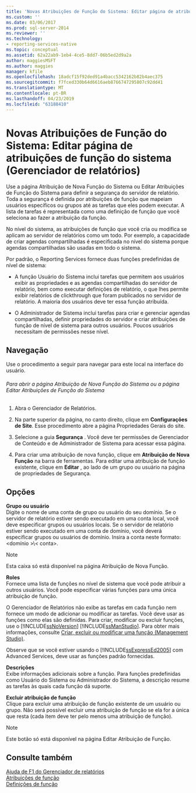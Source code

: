 ```yaml
---
title: 'Novas Atribuições de Função do Sistema: Editar página de atribuições de função do sistema (Gerenciador de relatórios) | Microsoft Docs'
ms.custom: ''
ms.date: 03/06/2017
ms.prod: sql-server-2014
ms.reviewer: ''
ms.technology:
- reporting-services-native
ms.topic: conceptual
ms.assetid: 62a22ab9-1eb4-4ce5-8dd7-06b5ed2d9a2a
author: maggiesMSFT
ms.author: maggies
manager: kfile
ms.openlocfilehash: 18adcf15f92ded91a4bacc5342162b82b4aec375
ms.sourcegitcommit: f7fced330b64d6616aeb8766747295807c92dd41
ms.translationtype: MT
ms.contentlocale: pt-BR
ms.lasthandoff: 04/23/2019
ms.locfileid: "63188410"
---
```

# <a name="new-system-role-assignments-edit-system-role-assignments-page-report-manager"></a>Novas Atribuições de Função do Sistema: Editar página de atribuições de função do sistema (Gerenciador de relatórios)
  Use a página Atribuição de Nova Função do Sistema ou Editar Atribuições de Função do Sistema para definir a segurança do servidor de relatório. Toda a segurança é definida por atribuições de função que mapeiam usuários específicos ou grupos até as tarefas que eles podem executar. A lista de tarefas é representada como uma definição de função que você seleciona ao fazer a atribuição da função.  
  
 No nível do sistema, as atribuições de função que você cria ou modifica se aplicam ao servidor de relatórios como um todo. Por exemplo, a capacidade de criar agendas compartilhadas é especificada no nível do sistema porque agendas compartilhadas são usadas em todo o sistema.  
  
 Por padrão, o Reporting Services fornece duas funções predefinidas de nível de sistema:  
  
-   A função Usuário do Sistema inclui tarefas que permitem aos usuários exibir as propriedades e as agendas compartilhadas do servidor de relatório, bem como executar definições de relatório, o que lhes permite exibir relatórios de clickthrough que foram publicados no servidor de relatório. A maioria dos usuários deve ter essa função atribuída.  
  
-   O Administrador de Sistema inclui tarefas para criar e gerenciar agendas compartilhadas, definir propriedades do servidor e criar atribuições de função de nível de sistema para outros usuários. Poucos usuários necessitam de permissões nesse nível.  
  
## <a name="navigation"></a>Navegação  
 Use o procedimento a seguir para navegar para este local na interface do usuário.  
  
###### <a name="to-open-the-new-system-role-assignments-or-edit-system-role-assignments-page"></a>Para abrir a página Atribuição de Nova Função do Sistema ou a página Editar Atribuições de Função do Sistema  
  
1.  Abra o Gerenciador de Relatórios.  
  
2.  Na parte superior da página, no canto direito, clique em **Configurações de Site**. Esse procedimento abre a página Propriedades Gerais do site.  
  
3.  Selecione a guia **Segurança** . Você deve ter permissões de Gerenciador de Conteúdo e de Administrador de Sistema para acessar essa página.  
  
4.  Para criar uma atribuição de nova função, clique em **Atribuição de Nova Função** na barra de ferramentas. Para editar uma atribuição de função existente, clique em **Editar** , ao lado de um grupo ou usuário na página de propriedades de Segurança.  
  
## <a name="options"></a>Opções  
 **Grupo ou usuário**  
 Digite o nome de uma conta de grupo ou usuário do seu domínio. Se o servidor de relatório estiver sendo executado em uma conta local, você deve especificar grupos ou usuários locais. Se o servidor de relatório estiver sendo executado em uma conta de domínio, você deverá especificar grupos ou usuários de domínio. Insira a conta neste formato: \<domínio >\\< conta\>.  
  
> [!NOTE]  
>  Esta caixa só está disponível na página Atribuição de Nova Função.  
  
 **Roles**  
 Fornece uma lista de funções no nível de sistema que você pode atribuir a outros usuários. Você pode especificar várias funções para uma única atribuição de função.  
  
 O Gerenciador de Relatórios não exibe as tarefas em cada função nem fornece um modo de adicionar ou modificar as tarefas. Você deve usar as funções como elas são definidas. Para criar, modificar ou excluir funções, use o [!INCLUDE[ssNoVersion](../includes/ssnoversion-md.md)] [!INCLUDE[ssManStudio](../includes/ssmanstudio-md.md)]. Para obter mais informações, consulte [Criar, excluir ou modificar uma função &#40;Management Studio&#41;](security/role-definitions-create-delete-or-modify.md).  
  
 Observe que se você estiver usando o [!INCLUDE[ssExpressEd2005](../includes/ssexpressed2005-md.md)] com Advanced Services, deve usar as funções padrão fornecidas.  
  
 **Descrições**  
 Exibe informações adicionais sobre a função. Para funções predefinidas como Usuário do Sistema ou Administrador do Sistema, a descrição resume as tarefas às quais cada função dá suporte.  
  
 **Excluir atribuição de função**  
 Clique para excluir uma atribuição de função existente de um usuário ou grupo. Não será possível excluir uma atribuição de função se ela for a única que resta (cada item deve ter pelo menos uma atribuição de função).  
  
> [!NOTE]  
>  Este botão só está disponível na página Editar Atribuição de Função.  
  
## <a name="see-also"></a>Consulte também  
 [Ajuda de F1 do Gerenciador de relatórios](../../2014/reporting-services/report-manager-f1-help.md)   
 [Atribuições de função](security/role-assignments.md)   
 [Definições de função](security/role-definitions.md)  
  
  
